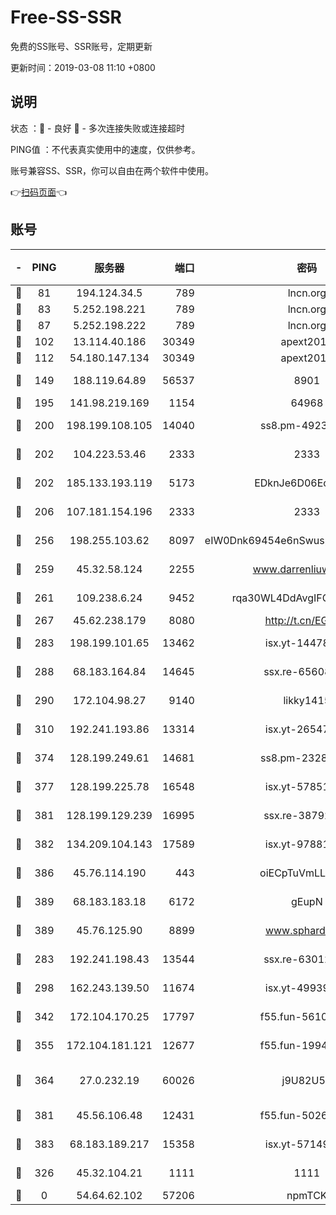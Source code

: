 # Free-SS-SSR

免费的SS账号、SSR账号，定期更新

更新时间：2019-03-08 11:10 +0800

## 说明

状态     ：🙂 - 良好 🙁 - 多次连接失败或连接超时

PING值   ：不代表真实使用中的速度，仅供参考。

账号兼容SS、SSR，你可以自由在两个软件中使用。

👉[扫码页面](https://liesauer.github.io/Free-SS-SSR/)👈

## 账号

|-|PING|服务器|端口|密码|加密方式|区域|
|:----:|:----:|:-----:|-----:|:----:|:----:|:----:|
|🙂|81|194.124.34.5|789|lncn.org|rc4|JP|
|🙂|83|5.252.198.221|789|lncn.org|rc4|JP|
|🙂|87|5.252.198.222|789|lncn.org|rc4|JP|
|🙂|102|13.114.40.186|30349|apext2019|chacha20|JP|
|🙂|112|54.180.147.134|30349|apext2019|chacha20|KR|
|🙂|149|188.119.64.89|56537|8901|aes-256-cfb|RU|
|🙂|195|141.98.219.169|1154|64968|chacha20|US|
|🙂|200|198.199.108.105|14040|ss8.pm-49239037|aes-256-cfb|US|
|🙂|202|104.223.53.46|2333|2333|aes-256-cfb|US|
|🙂|202|185.133.193.119|5173|EDknJe6D06EoWDaw|aes-256-cfb|US|
|🙂|206|107.181.154.196|2333|2333|aes-256-cfb|US|
|🙂|256|198.255.103.62|8097|eIW0Dnk69454e6nSwuspv9DmS201tQ0D|aes-256-cfb|US|
|🙂|259|45.32.58.124|2255|www.darrenliuwei.com|aes-256-cfb|JP|
|🙂|261|109.238.6.24|9452|rqa30WL4DdAvgIFG6Fs3znzTa|aes-256-cfb|FR|
|🙂|267|45.62.238.179|8080|http://t.cn/EGJIyrl|rc4-md5|CA|
|🙂|283|198.199.101.65|13462|isx.yt-14478086|aes-256-cfb|US|
|🙂|288|68.183.164.84|14645|ssx.re-65608232|aes-256-cfb|US|
|🙂|290|172.104.98.27|9140|likky1415|aes-256-cfb|JP|
|🙂|310|192.241.193.86|13314|isx.yt-26547627|aes-256-cfb|US|
|🙂|374|128.199.249.61|14681|ss8.pm-23285637|aes-256-cfb|SG|
|🙂|377|128.199.225.78|16548|isx.yt-57851820|aes-256-cfb|SG|
|🙂|381|128.199.129.239|16995|ssx.re-38792926|aes-256-cfb|SG|
|🙂|382|134.209.104.143|17589|isx.yt-97881825|aes-256-cfb|SG|
|🙂|386|45.76.114.190|443|oiECpTuVmLLxk4Ts|aes-256-cfb|AU|
|🙂|389|68.183.183.18|6172|gEupN|aes-256-cfb|SG|
|🙂|389|45.76.125.90|8899|www.sphard.com|aes-256-cfb|AU|
|🙂|283|192.241.198.43|13544|ssx.re-63012988|aes-256-cfb|US|
|🙂|298|162.243.139.50|11674|isx.yt-49939991|aes-256-cfb|US|
|🙂|342|172.104.170.25|17797|f55.fun-56102907|aes-256-cfb|SG|
|🙂|355|172.104.181.121|12677|f55.fun-19942121|aes-256-cfb|SG|
|🙂|364|27.0.232.19|60026|j9U82U53|xchacha20-ietf-poly1305|HK|
|🙂|381|45.56.106.48|12431|f55.fun-50265389|aes-256-cfb|US|
|🙂|383|68.183.189.217|15358|isx.yt-57149233|aes-256-cfb|SG|
|🙁|326|45.32.104.21|1111|1111|aes-256-cfb|SG|
|🙁|0|54.64.62.102|57206|npmTCK|rc4-md5|JP|

